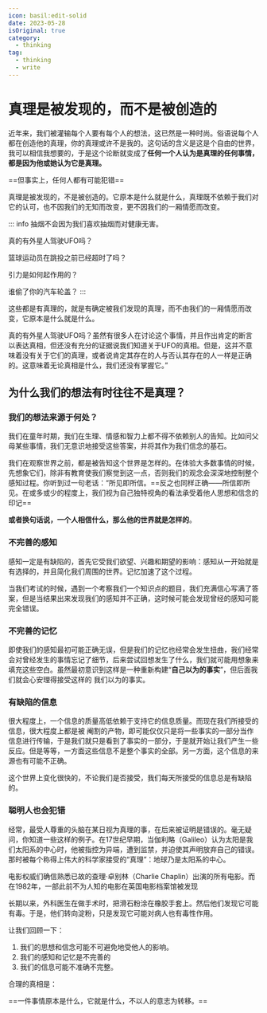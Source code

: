 ```yaml
---
icon: basil:edit-solid
date: 2023-05-28
isOriginal: true
category:
  - thinking
tag:
  - thinking
  - write
---
```


# 真理是被发现的，而不是被创造的

近年来，我们被灌输每个人要有每个人的想法，这已然是一种时尚。俗语说每个人都在创造他的真理，你的真理或许不是我的。这句话的含义是这是个自由的世界，我可以相信我想要的，于是这个论断就变成了**任何一个人认为是真理的任何事情，都是因为他或她认为它是真理。**

==但事实上，任何人都有可能犯错==

真理是被发现的，不是被创造的。它原本是什么就是什么，真理既不依赖于我们对它的认可，也不因我们的无知而改变，更不因我们的一厢情愿而改变。

::: info
抽烟不会因为我们喜欢抽烟而对健康无害。

真的有外星人驾驶UFO吗？

篮球运动员在跳投之前已经超时了吗？

引力是如何起作用的？

谁偷了你的汽车轮盖？
:::

这些都是有真理的，就是有确定被我们发现的真理，而不由我们的一厢情愿而改变，它原本是什么就是什么。

真的有外星人驾驶UFO吗？虽然有很多人在讨论这个事情，并且作出肯定的断言以表达真相，但还没有充分的证据说我们知道关于UFO的真相。但是，这并不意味着没有关于它们的真理，或者说肯定其存在的人与否认其存在的人一样是正确的。这意味着无论真相是什么，我们还没有掌握它。”

## 为什么我们的想法有时往往不是真理？

### 我们的想法来源于何处？

我们在童年时期，我们在生理、情感和智力上都不得不依赖别人的告知。比如问父母某些事情，我们无意识地接受这些答案，并将其作为我们信念的基石。

我们在观察世界之前，都是被告知这个世界是怎样的。在体验大多数事情的时候，先想象它们，除非有教育使我们察觉到这一点，否则我们的观念会深深地控制整个感知过程。你听到过一句老话：“所见即所信。==反之也同样正确——所信即所见。在或多或少的程度上，我们视为自己独特视角的看法承受着他人思想和信念的印记==

**或者换句话说，一个人相信什么，那么他的世界就是怎样的**。

### 不完善的感知

感知一定是有缺陷的，首先它受我们欲望、兴趣和期望的影响：感知从一开始就是有选择的，并且简化我们周围的世界。记忆加速了这个过程。

当我们考试的时候，遇到一个考察我们一个知识点的题目，我们充满信心写满了答案，但是当结果出来发现我们的感知并不正确，这时候可能会发现曾经的感知可能完全错误。

### 不完善的记忆

即使我们的感知最初可能正确无误，但是我们的记忆也经常会发生扭曲，我们经常会对曾经发生的事情忘记了细节，后来尝试回想发生了什么，我们就可能用想象来填充这些空白。虽然最初意识到这样是一种重新构建“**自己以为的事实**”，但后面我们就会心安理得接受这样的 我们以为的事实。

### 有缺陷的信息

很大程度上，一个信息的质量高低依赖于支持它的信息质量。而现在我们所接受的信息，很大程度上都是被 阉割的产物，即可能仅仅只是将一些事实的一部分当作信息进行传输，于是我们就只是看到了事实的一部分，于是就开始让我们产生一些反应。但是等等，一方面这些信息不是整个事实的全部。另一方面，这个信息的来源也有可能不正确。

这个世界上变化很快的，不论我们是否接受，我们每天所接受的信息总是有缺陷的。

### 聪明人也会犯错

经常，最受人尊重的头脑在某日视为真理的事，在后来被证明是错误的。毫无疑问，你知道一些这样的例子。在17世纪早期，当伽利略（Galileo）认为太阳是我们太阳系的中心时，他被指控为异端，遭到监禁，并迫使其声明放弃自己的错误。那时被每个称得上伟大的科学家接受的“真理”：地球乃是太阳系的中心。

电影权威们确信熟悉已故的查理·卓别林（Charlie Chaplin）出演的所有电影。而在1982年，一部此前不为人知的电影在英国电影档案馆被发现

长期以来，外科医生在做手术时，把滑石粉涂在橡胶手套上。然后他们发现它可能有毒。于是，他们转向淀粉，只是发现它可能对病人也有毒性作用。

让我们回顾一下：

1. 我们的思想和信念可能不可避免地受他人的影响。
2. 我们的感知和记忆是不完善的
3. 我们的信息可能不准确不完整。

合理的真相是：

==一件事情原本是什么，它就是什么，不以人的意志为转移。==